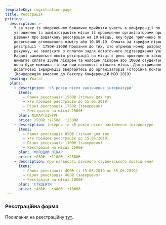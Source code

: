 ```yaml
---
templateKey: registration-page
title: Реєстрація
pricing:
  description: >-
    У зв'язку із збереженням бажаючих прийняти участь в конференції по
    узгодженню із адміністрацією місця її проведення організаторами прийнято
    рішення про додаткову реєстрацію на 10 місць, яку буде припинено по
    досягненню оголошеного ліміту або 10.09.19. Оплата за тарифом пізньої
    реєстрації - 1750₴-1100₴ Прохання до тих, хто отримав номер розрахункового
    рахунку, не зволікати з оплатою задля остаточного підтвердження участі.
    Надалі залишиться опція реєстрації на місці в день проведення заходу, та
    вимагає сплати 2500₴ лікарем та молодим лікарем або 1000₴ студентом, однак
    вона буде можлива тільки при наявності вільних місць. Для отримання
    додаткової інформації звертайтесь до організаторів (сторінка Контакт).
    (Конференцію внесено до Реєстру Конференцій МОЗ 2019)
  heading: Увага!
  plans:
    - description: '>5 років після закінчення інтернатури'
      items:
        - Рання реєстрація 1500₴ (тільки для тих
        - хто пройшов реєстрацію до 15.06.2019)
        - Пізня реєстрація 1750₴ (завершено)
        - Реєстрація на місці 2500₴
      plan: ЛІКАР-ХІРУРГ
      price: 1500₴ •1750₴  •2500₴
    - description: інтерни та <5 років після закінчення інтернатури
      items:
        - Рання реєстрація 850₴ (тільки для тих
        - хто пройшов реєстрацію до 15.06.2019)
        - Пізня реєстрація 1100₴ (завершено)
        - Реєстрація на місці 2500₴
      plan: 'МОЛОДИЙ ЛІКАР '
      price: •850₴  •1100₴  •2500₴
    - description: при наявності дійсного студентського посвідчення
      items:
        - Рання реєстрація 400₴ (з 15.05.2019 по 15.06.2019)
        - Пізня реєстрація 400₴ (завершено)
        - Реєстрація на місці 1000₴
      plan: 'СТУДЕНТИ '
      price: •400₴   •400₴  •1000₴
---
```

### Реєстраційна форма

Посилання на реєстраційну [тут](https://dariadiehtiarova.typeform.com/to/APLqPo).
